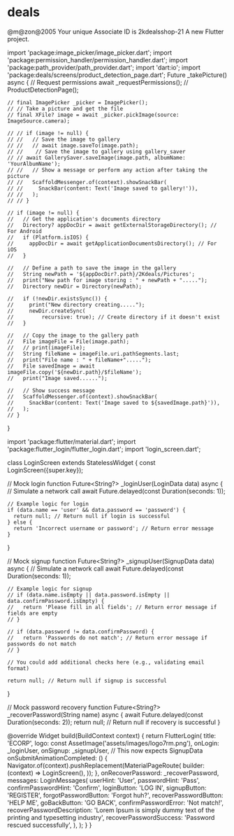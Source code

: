 # deals
@m@zon@2005
Your unique Associate ID is 2kdealsshop-21
A new Flutter project.


import 'package:image_picker/image_picker.dart';
import 'package:permission_handler/permission_handler.dart';
import 'package:path_provider/path_provider.dart';
import 'dart:io';
import 'package:deals/screens/product_detection_page.dart';
  Future<void> _takePicture() async {
    // Request permissions
    await _requestPermissions();
    // ProductDetectionPage();

    // final ImagePicker _picker = ImagePicker();
    // // Take a picture and get the file
    // final XFile? image = await _picker.pickImage(source: ImageSource.camera);

    // // if (image != null) {
    // //   // Save the image to gallery
    // //   // await image.saveTo(image.path);
    // //    // Save the image to gallery using gallery_saver
    // // await GallerySaver.saveImage(image.path, albumName: 'YourAlbumName');
    // //   // Show a message or perform any action after taking the picture
    // //   ScaffoldMessenger.of(context).showSnackBar(
    // //     SnackBar(content: Text('Image saved to gallery!')),
    // //   );
    // // }

    // if (image != null) {
    //   // Get the application's documents directory
    //   Directory? appDocDir = await getExternalStorageDirectory(); // For Android
    //   if (Platform.isIOS) {
    //     appDocDir = await getApplicationDocumentsDirectory(); // For iOS
    //   }

    //   // Define a path to save the image in the gallery
    //   String newPath = '${appDocDir?.path}/2Kdeals/Pictures';
    //   print("New path for image storing : " + newPath + ".....");
    //   Directory newDir = Directory(newPath);

    //   if (!newDir.existsSync()) {
    //     print("New directory creating.....");
    //     newDir.createSync(
    //         recursive: true); // Create directory if it doesn't exist
    //   }

    //   // Copy the image to the gallery path
    //   File imageFile = File(image.path);
    //   // print(imageFile);
    //   String fileName = imageFile.uri.pathSegments.last;
    //   print("File name : " + fileName+".....");
    //   File savedImage = await imageFile.copy('${newDir.path}/$fileName');
    //   print("Image saved......");

    //   // Show success message
    //   ScaffoldMessenger.of(context).showSnackBar(
    //     SnackBar(content: Text('Image saved to ${savedImage.path}')),
    //   );
    // }
  }



  <!-- flutter_login -->
  import 'package:flutter/material.dart';
import 'package:flutter_login/flutter_login.dart';
import 'login_screen.dart';

class LoginScreen extends StatelessWidget {
  const LoginScreen({super.key});

  // Mock login function
  Future<String?> _loginUser(LoginData data) async {
    // Simulate a network call
    await Future.delayed(const Duration(seconds: 1));

    // Example logic for login
    if (data.name == 'user' && data.password == 'password') {
      return null; // Return null if login is successful
    } else {
      return 'Incorrect username or password'; // Return error message
    }
  }

  // Mock signup function
  Future<String?> _signupUser(SignupData data) async {
    // Simulate a network call
    await Future.delayed(const Duration(seconds: 1));

    // Example logic for signup
    // if (data.name.isEmpty || data.password.isEmpty || data.confirmPassword.isEmpty) {
    //   return 'Please fill in all fields'; // Return error message if fields are empty
    // }
    
    // if (data.password != data.confirmPassword) {
    //   return 'Passwords do not match'; // Return error message if passwords do not match
    // }

    // You could add additional checks here (e.g., validating email format)

    return null; // Return null if signup is successful
  }

  // Mock password recovery function
  Future<String?> _recoverPassword(String name) async {
    await Future.delayed(const Duration(seconds: 2));
    return null; // Return null if recovery is successful
  }

  @override
  Widget build(BuildContext context) {
    return FlutterLogin(
      title: 'ECORP',
      logo: const AssetImage('assets/images/logo7rm.png'),
      onLogin: _loginUser,
      onSignup: _signupUser, // This now expects SignupData
      onSubmitAnimationCompleted: () {
        Navigator.of(context).pushReplacement(MaterialPageRoute(
          builder: (context) => LoginScreen(),
        ));
      },
      onRecoverPassword: _recoverPassword,
      messages: LoginMessages(
        userHint: 'User',
        passwordHint: 'Pass',
        confirmPasswordHint: 'Confirm',
        loginButton: 'LOG IN',
        signupButton: 'REGISTER',
        forgotPasswordButton: 'Forgot huh?',
        recoverPasswordButton: 'HELP ME',
        goBackButton: 'GO BACK',
        confirmPasswordError: 'Not match!',
        recoverPasswordDescription:
            'Lorem Ipsum is simply dummy text of the printing and typesetting industry',
        recoverPasswordSuccess: 'Password rescued successfully',
      ),
    );
  }
}
